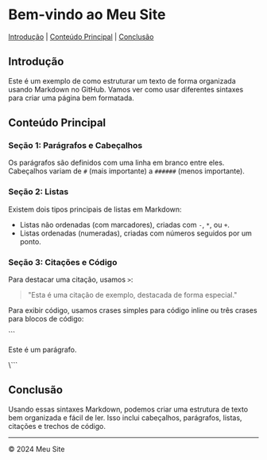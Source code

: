 # Bem-vindo ao Meu Site

[Introdução](#introdução) | [Conteúdo Principal](#conteúdo-principal) | [Conclusão](#conclusão)

## Introdução

Este é um exemplo de como estruturar um texto de forma organizada usando Markdown no GitHub. Vamos ver como usar diferentes sintaxes para criar uma página bem formatada.

## Conteúdo Principal

### Seção 1: Parágrafos e Cabeçalhos

Os parágrafos são definidos com uma linha em branco entre eles. Cabeçalhos variam de `#` (mais importante) a `######` (menos importante).

### Seção 2: Listas

Existem dois tipos principais de listas em Markdown:

- Listas não ordenadas (com marcadores), criadas com `-`, `*`, ou `+`.
- Listas ordenadas (numeradas), criadas com números seguidos por um ponto.

### Seção 3: Citações e Código

Para destacar uma citação, usamos `>`:

> "Esta é uma citação de exemplo, destacada de forma especial."

Para exibir código, usamos crases simples para código inline ou três crases para blocos de código:

\```
<p>Este é um parágrafo.</p>
\```

## Conclusão

Usando essas sintaxes Markdown, podemos criar uma estrutura de texto bem organizada e fácil de ler. Isso inclui cabeçalhos, parágrafos, listas, citações e trechos de código.

---

&copy; 2024 Meu Site

